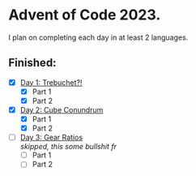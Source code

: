 # Advent of Code 2023.
I plan on completing each day in at least 2 languages.

## Finished:
- [x] [Day 1: Trebuchet?!](./src/day1/)
    - [x] Part 1
    - [x] Part 2
- [x] [Day 2: Cube Conundrum](./src/day2/)
    - [x] Part 1
    - [x] Part 2
- [ ] [Day 3: Gear Ratios](./src/day3/) \
    *skipped, this some bullshit fr*
    - [ ] Part 1
    - [ ] Part 2